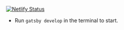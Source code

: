 [![Netlify Status](https://api.netlify.com/api/v1/badges/31836370-d851-4bd8-9bb8-5f2873477979/deploy-status)](https://app.netlify.com/sites/segwuonwu/deploys)
- Run `gatsby develop` in the terminal to start.
